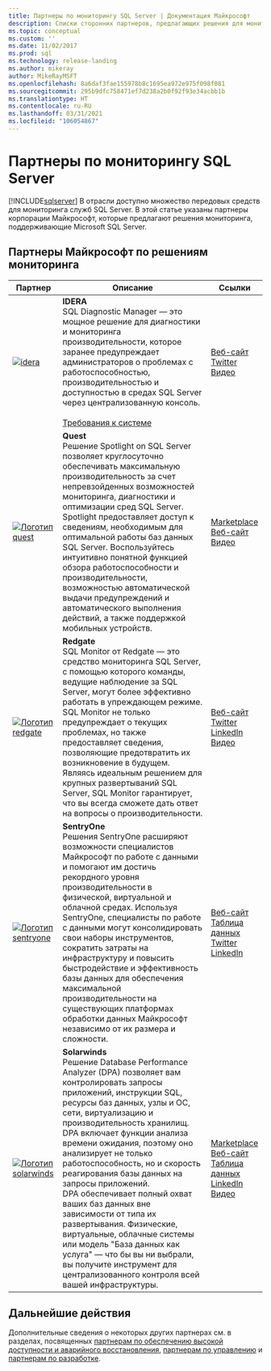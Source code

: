 ```yaml
---
title: Партнеры по мониторингу SQL Server | Документация Майкрософт
description: Списки сторонних партнеров, предлагающих решения для мониторинга служб SQL Server.
ms.topic: conceptual
ms.custom: ''
ms.date: 11/02/2017
ms.prod: sql
ms.technology: release-landing
ms.author: mikeray
author: MikeRayMSFT
ms.openlocfilehash: 8a6daf3fae155978b8c1695ea972e975f098f081
ms.sourcegitcommit: 295b9dfc758471ef7d238a2b0f92f93e34acbb1b
ms.translationtype: HT
ms.contentlocale: ru-RU
ms.lasthandoff: 03/31/2021
ms.locfileid: "106054867"
---
```

# <a name="sql-server-monitoring-partners"></a>Партнеры по мониторингу SQL Server
[!INCLUDE[sqlserver](../includes/applies-to-version/sqlserver.md)]
В отрасли доступно множество передовых средств для мониторинга служб SQL Server. В этой статье указаны партнеры корпорации Майкрософт, которые предлагают решения мониторинга, поддерживающие Microsoft SQL Server.

## <a name="microsoft-monitoring-partners"></a>Партнеры Майкрософт по решениям мониторинга

| Партнер | Описание | Ссылки |
| --- | --- | --- |
|[![idera][1]][idera_website] |**IDERA**<br>SQL Diagnostic Manager — это мощное решение для диагностики и мониторинга производительности, которое заранее предупреждает администраторов о проблемах с работоспособностью, производительностью и доступностью в средах SQL Server через централизованную консоль.<br><br>[Требования к системе][idera_requirements]|<!--[Marketplace][idera_marketplace]<br>-->[Веб-сайт][idera_website]<br>[Twitter][idera_twitter]<br>[Видео][idera_youtube] |
|[![Логотип quest][3]][quest_website] |**Quest**<br>Решение Spotlight on SQL Server позволяет круглосуточно обеспечивать максимальную производительность за счет непревзойденных возможностей мониторинга, диагностики и оптимизации сред SQL Server. Spotlight предоставляет доступ к сведениям, необходимым для оптимальной работы баз данных SQL Server. Воспользуйтесь интуитивно понятной функцией обзора работоспособности и производительности, возможностью автоматической выдачи предупреждений и автоматического выполнения действий, а также поддержкой мобильных устройств.|[Marketplace][quest_marketplace]<br>[Веб-сайт][quest_website]<br>[Видео][quest_video] |
|[![Логотип redgate][4]][redgate_website]| **Redgate**<br>SQL Monitor от Redgate — это средство мониторинга SQL Server, с помощью которого команды, ведущие наблюдение за SQL Server, могут более эффективно работать в упреждающем режиме. SQL Monitor не только предупреждает о текущих проблемах, но также предоставляет сведения, позволяющие предотвратить их возникновение в будущем. Являясь идеальным решением для крупных развертываний SQL Server, SQL Monitor гарантирует, что вы всегда сможете дать ответ на вопросы о производительности. |[Веб-сайт][redgate_website]<br>[Twitter][redgate_twitter]<br>[LinkedIn][redgate_linkedin] <br>[Видео][redgate_video]|
|[![Логотип sentryone][2]][sentryone_website] |**SentryOne**<br>Решения SentryOne расширяют возможности специалистов Майкрософт по работе с данными и помогают им достичь рекордного уровня производительности в физической, виртуальной и облачной средах. Используя SentryOne, специалисты по работе с данными могут консолидировать свои наборы инструментов, сократить затраты на инфраструктуру и повысить быстродействие и эффективность базы данных для обеспечения максимальной производительности на существующих платформах обработки данных Майкрософт независимо от их размера и сложности.|<!--[Marketplace][idera_marketplace]<br>-->[Веб-сайт][sentryone_website]<br>[Таблица данных][sentryone_datasheet]<br>[Twitter][sentryone_twitter]<br>[LinkedIn][sentryone_linkedin] |
|[![Логотип solarwinds][5]][solarwinds_website] |**Solarwinds**<br>Решение Database Performance Analyzer (DPA) позволяет вам контролировать запросы приложений, инструкции SQL, ресурсы баз данных, узлы и ОС, сети, виртуализацию и производительность хранилищ. DPA включает функции анализа времени ожидания, поэтому оно анализирует не только работоспособность, но и скорость реагирования базы данных на запросы приложений. DPA обеспечивает полный охват ваших баз данных вне зависимости от типа их развертывания. Физические, виртуальные, облачные системы или модель "База данных как услуга" — что бы вы ни выбрали, вы получите инструмент для централизованного контроля всей вашей инфраструктуры.|[Marketplace][solarwinds_marketplace]<br>[Веб-сайт][solarwinds_website]<br>[Таблица данных][solarwinds_datasheet]<br>[LinkedIn][solarwinds_linkedin]<br>[Видео][solarwinds_video]|



## <a name="next-steps"></a>Дальнейшие действия
Дополнительные сведения о некоторых других партнерах см. в разделах, посвященных [партнерам по обеспечению высокой доступности и аварийного восстановления][hadr_partners], [партнерам по управлению][management_partners] и [партнерам по разработке][dev_partners].

<!--Image references-->
[1]: ./media/partner-hadr-sql-server/idera-logo.png
[2]: ./media/partner-hadr-sql-server/sentryone.png
[3]: ./media/partner-hadr-sql-server/quest.png
[4]: ./media/partner-hadr-sql-server/redgate.png
[5]: ./media/partner-hadr-sql-server/solarwinds.png

<!--Article links-->
[hadr_partners]: ./partner-hadr-sql-server.md
[management_partners]: ./partner-management-sql-server.md
[dev_partners]: ./partner-dev-sql-server.md

<!--Website links -->

[idera_website]:https://www.idera.com/productssolutions/sqlserver/sqldiagnosticmanager
[sentryone_website]:https://www.sentryone.com
[quest_website]:https://www.quest.com/products/spotlight-on-sql-server-enterprise
[redgate_website]:https://www.red-gate.com/products/dba/sql-monitor/
[solarwinds_website]:https://www.solarwinds.com/database-performance-analyzer
<!--Get Started Links-->

<!--Datasheet Links-->
[sentryone_datasheet]:https://www.sentryone.com/products/sentryone-platform/database-performance-monitoring
[solarwinds_datasheet]:https://www.solarwinds.com/-/media/solarwinds/swdcv2/licensed-products/database-performance-analyzer-sql-server/resources/datasheets/dpa-datasheet-sql-server.ashx

<!--Marketplace Links -->
<!----Not available[idera_marketplace]:https://azure.microsoft.com/marketplace/-->  

[quest_marketplace]:https://azuremarketplace.microsoft.com/marketplace/apps/quest.spotlightcloud?tab=Overview
[solarwinds_marketplace]:https://azuremarketplace.microsoft.com/marketplace/apps/solarwinds.solarwinds-database-performance-analyzer

<!--Press links-->
<!--[idera_press]:-->

<!--Video links-->
[idera_youtube]:https://www.idera.com/resourcecentral/videos/an-overview-of-sql-diagnostic-manager
[quest_video]:https://www.quest.com/webcast-ondemand/optimizing-and-tuning-sql-server8122701/
[redgate_video]:https://youtu.be/EYCLM9hTyME 
[solarwinds_video]:https://www.solarwinds.com/resources/video/database-performance-analyzer-overview

<!--Twitter links-->
[idera_twitter]:https://twitter.com/Idera_Software
[sentryone_twitter]:https://twitter.com/sentryone
[redgate_twitter]:https://twitter.com/redgate

<!--Supported Systems-->
[idera_requirements]:https://www.idera.com/productssolutions/sqlserver/sqldiagnosticmanager/systemrequirements

<!--LinkedIn-->
[sentryone_linkedin]:https://www.linkedin.com/company/sentryone
[redgate_linkedin]:https://www.linkedin.com/company/red-gate-software/
[solarwinds_linkedin]:https://linkedin.com/showcase/solarwinds-database-performance
